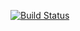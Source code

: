 [![Build Status](https://travis-ci.com/v1valasvegan/hexlet-jest.svg?branch=master)](https://travis-ci.com/v1valasvegan/hexlet-jest)